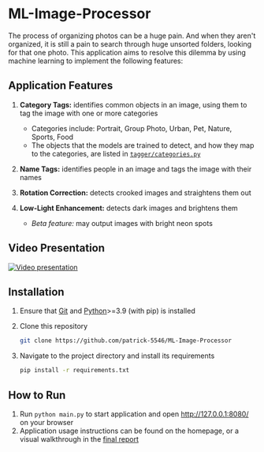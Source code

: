 # ML-Image-Processor

The process of organizing photos can be a huge pain. And when they aren't organized, it is still a pain to search through huge unsorted folders, looking for that one photo. This application aims to resolve this dilemma by using machine learning to implement the following features:

## Application Features

1. **Category Tags:** identifies common objects in an image, using them to tag the image with one or more categories
     - Categories include: Portrait, Group Photo, Urban, Pet, Nature, Sports, Food
     - The objects that the models are trained to detect, and how they map to the categories, are listed in [`tagger/categories.py`](/tagger/categories.py)

2. **Name Tags:** identifies people in an image and tags the image with their names

3. **Rotation Correction:** detects crooked images and straightens them out

4. **Low-Light Enhancement:** detects dark images and brightens them
     - *Beta feature:* may output images with bright neon spots

## Video Presentation

[![Video presentation](http://img.youtube.com/vi/aSfruMMddzw/maxresdefault.jpg)](http://www.youtube.com/watch?v=aSfruMMddzw "ML Image Processor Video Presentation - Click to Watch!")

## Installation

1. Ensure that [Git](https://git-scm.com/downloads) and [Python](https://www.python.org/downloads/)>=3.9 (with pip) is installed

2. Clone this repository

    ```sh
    git clone https://github.com/patrick-5546/ML-Image-Processor
    ```

3. Navigate to the project directory and install its requirements

    ```sh
    pip install -r requirements.txt
    ```

## How to Run

1. Run `python main.py` to start application and open <http://127.0.0.1:8080/> on your browser
2. Application usage instructions can be found on the homepage, or a visual walkthrough in the [final report](/reports/final/Final%20Report.pdf)
